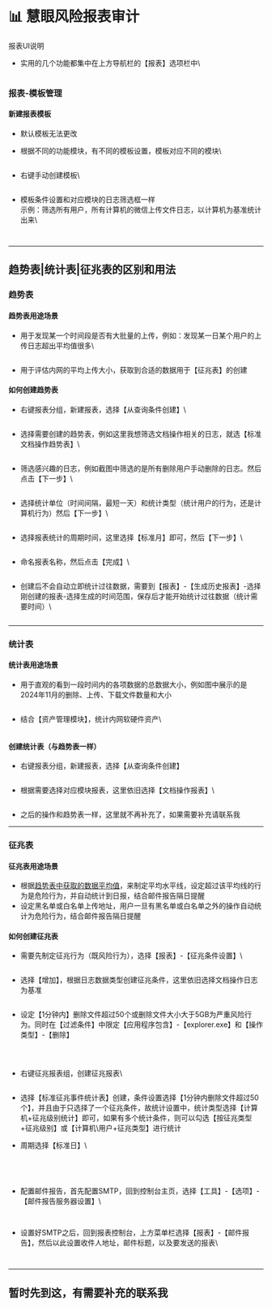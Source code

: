 # 📊 慧眼风险报表审计

报表UI说明

*   实用的几个功能都集中在上方导航栏的【报表】选项栏中\


    <figure><img src="../../.gitbook/assets/image (20).png" alt=""><figcaption></figcaption></figure>

### 报表-模板管理

#### 新建报表模板

* 默认模板无法更改
*   根据不同的功能模块，有不同的模板设置，模板对应不同的模块\


    <figure><img src="../../.gitbook/assets/image (21).png" alt=""><figcaption></figcaption></figure>
*   右键手动创建模板\


    <figure><img src="../../.gitbook/assets/image (22).png" alt=""><figcaption></figcaption></figure>
*   模板条件设置和对应模块的日志筛选框一样\
    示例：筛选所有用户，所有计算机的微信上传文件日志，以计算机为基准统计出来\


    <figure><img src="../../.gitbook/assets/image (23).png" alt=""><figcaption></figcaption></figure>

    <figure><img src="../../.gitbook/assets/image (25).png" alt=""><figcaption></figcaption></figure>

***





## 趋势表|统计表|征兆表的区别和用法

### 趋势表

#### 趋势表用途场景

*   用于发现某一个时间段是否有大批量的上传，例如：发现某一日某个用户的上传日志超出平均值很多\


    <figure><img src="../../.gitbook/assets/image (7).png" alt=""><figcaption></figcaption></figure>
* 用于评估内网的平均上传大小，获取到合适的数据用于【征兆表】的创建

#### 如何创建趋势表

*   右键报表分组，新建报表，选择【从查询条件创建】\


    <figure><img src="../../.gitbook/assets/image (1) (1) (1).png" alt=""><figcaption></figcaption></figure>
*   选择需要创建的趋势表，例如这里我想筛选文档操作相关的日志，就选【标准文档操作趋势表】\


    <figure><img src="../../.gitbook/assets/image (9).png" alt=""><figcaption></figcaption></figure>
*   筛选感兴趣的日志，例如截图中筛选的是所有删除用户手动删除的日志。然后点击【下一步】\


    <figure><img src="../../.gitbook/assets/image (2) (1).png" alt=""><figcaption></figcaption></figure>
*   选择统计单位（时间间隔，最短一天）和统计类型（统计用户的行为，还是计算机行为）然后【下一步】\


    <figure><img src="../../.gitbook/assets/image (3) (1).png" alt=""><figcaption></figcaption></figure>
*   选择报表统计的周期时间，这里选择【标准月】即可，然后【下一步】\


    <figure><img src="../../.gitbook/assets/image (4) (1).png" alt=""><figcaption></figcaption></figure>
*   命名报表名称，然后点击【完成】\


    <figure><img src="../../.gitbook/assets/image (5) (1).png" alt=""><figcaption></figcaption></figure>
*   创建后不会自动立即统计过往数据，需要到【报表】-【生成历史报表】-选择刚创建的报表-选择生成的时间范围，保存后才能开始统计过往数据（统计需要时间）\


    <figure><img src="../../.gitbook/assets/image (6) (1).png" alt=""><figcaption></figcaption></figure>

***



### 统计表

#### 统计表用途场景

*   用于直观的看到一段时间内的各项数据的总数据大小，例如图中展示的是2024年11月的删除、上传、下载文件数量和大小

    <figure><img src="../../.gitbook/assets/image (7) (1).png" alt=""><figcaption></figcaption></figure>
*   结合【资产管理模块】，统计内网软硬件资产\


    <figure><img src="../../.gitbook/assets/image (8).png" alt=""><figcaption></figcaption></figure>

#### 创建统计表（与趋势表一样）

*   右键报表分组，新建报表，选择【从查询条件创建】

    <figure><img src="../../.gitbook/assets/image (10).png" alt=""><figcaption></figcaption></figure>
*   根据需要选择对应模块报表，这里依旧选择【文档操作报表】\


    <figure><img src="../../.gitbook/assets/image (11).png" alt=""><figcaption></figcaption></figure>
* 之后的操作和趋势表一样，这里就不再补充了，如果需要补充请联系我

***

### 征兆表

#### 征兆表用途场景

* 根据[趋势表中获取的数据平均值](hui-yan-feng-xian-bao-biao-shen-ji.md#qu-shi-biao-yong-tu-chang-jing)，来制定平均水平线，设定超过该平均线的行为是危险行为，并自动统计到日报，结合邮件报告隔日提醒
* 设定黑名单或白名单上传地址，用户一旦有黑名单或白名单之外的操作自动统计为危险行为，结合邮件报告隔日提醒

#### 如何创建征兆表

*   需要先制定征兆行为（既风险行为），选择【报表】-【征兆条件设置】\


    <figure><img src="../../.gitbook/assets/image (26).png" alt=""><figcaption></figcaption></figure>
*   选择【增加】，根据日志数据类型创建征兆条件，这里依旧选择文档操作日志为基准

    <figure><img src="../../.gitbook/assets/image (29).png" alt=""><figcaption></figcaption></figure>
*   设定【1分钟内】删除文件超过50个或删除文件大小大于5GB为严重风险行为。同时在【过滤条件】中限定【应用程序包含】-【explorer.exe】和【操作类型】-【删除】

    <figure><img src="../../.gitbook/assets/image (30).png" alt=""><figcaption></figcaption></figure>

    <figure><img src="../../.gitbook/assets/image (33).png" alt=""><figcaption></figcaption></figure>

    <figure><img src="../../.gitbook/assets/image (34).png" alt=""><figcaption></figcaption></figure>
*   右键征兆报表组，创建征兆报表\


    <figure><img src="../../.gitbook/assets/image (35).png" alt=""><figcaption></figcaption></figure>
* 选择【标准征兆事件统计表】创建，条件设置选择【1分钟内删除文件超过50个】，并且由于只选择了一个征兆条件，故统计设置中，统计类型选择【计算机+征兆级别统计】即可，如果有多个统计条件，则可以勾选【按征兆类型+征兆级别】或【计算机\用户+征兆类型】进行统计
*   周期选择【标准日】\


    <figure><img src="../../.gitbook/assets/image (36).png" alt=""><figcaption></figcaption></figure>

    <figure><img src="../../.gitbook/assets/image (37).png" alt=""><figcaption></figcaption></figure>

    <figure><img src="../../.gitbook/assets/image (39).png" alt=""><figcaption></figcaption></figure>

    <figure><img src="../../.gitbook/assets/image (40).png" alt=""><figcaption></figcaption></figure>
*   配置邮件报告，首先配置SMTP，回到控制台主页，选择【工具】-【选项】-【邮件报告服务器设置】\


    <figure><img src="../../.gitbook/assets/image (1).png" alt=""><figcaption></figcaption></figure>

    <figure><img src="../../.gitbook/assets/image (2).png" alt=""><figcaption></figcaption></figure>
*   设置好SMTP之后，回到报表控制台，上方菜单栏选择【报表】-【邮件报告】，然后以此设置收件人地址，邮件标题，以及要发送的报表\


    <figure><img src="../../.gitbook/assets/image (3).png" alt=""><figcaption></figcaption></figure>

    <figure><img src="../../.gitbook/assets/image (4).png" alt=""><figcaption></figcaption></figure>

***

## 暂时先到这，有需要补充的联系我
